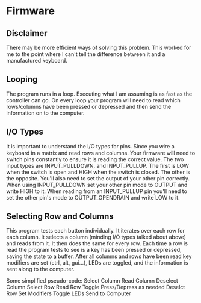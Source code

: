 # Firmware
## Disclaimer 
There may be more efficient ways of solving this problem. This worked for me to the point where I can't tell the difference between it and a manufactured keyboard.

## Looping
The program runs in a loop. Executing what I am assuming is as fast as the controller can go. On every loop your program will need to read which rows/columns have been pressed or depressed and then send the information on to the computer.

## I/O Types
It is important to understand the I/O types for pins. Since you wire a keyboard in a matrix and read rows and columns. Your firmware will need to switch pins constantly to ensure it is reading the correct value. The two input types are INPUT_PULLDOWN, and INPUT_PULLUP. The first is LOW when the switch is open and HIGH when the switch is closed. The other is the opposite. You'll also need to set the output of your other pin correctly. When using INPUT_PULLDOWN set your other pin mode to OUTPUT and write HIGH to it. When reading from an INPUT_PULLUP pin you'll need to set the other pin's mode to OUTPUT_OPENDRAIN and write LOW to it.

## Selecting Row and Columns 
This program tests each button individually. It iterates over each row for each column. It selects a column (minding I/O types talked about above) and reads from it. It then does the same for every row. Each time a row is read the program tests to see is a key has been pressed or depressed, saving the state to a buffer. After all columns and rows have been read key modifiers are set (ctrl, alt, gui...), LEDs are toggled, and the information is sent along to the computer.


Some simplified pseudo-code:
Select Column
    Read Column
    Deselect Column
    Select Row
        Read Row
        Toggle Press/Depress as needed
        Deselct Row
Set Modifiers
Toggle LEDs
Send to Computer

